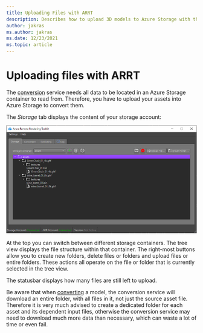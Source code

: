 ```yaml
---
title: Uploading Files with ARRT
description: Describes how to upload 3D models to Azure Storage with the Azure Remote Rendering Toolkit
author: jakras
ms.author: jakras
ms.date: 12/23/2021
ms.topic: article
---
```


# Uploading files with ARRT

The [conversion](conversion.md) service needs all data to be located in an Azure Storage container to read from. Therefore, you have to upload your assets into Azure Storage to convert them.

The *Storage* tab displays the content of your storage account:

![Azure Storage account file listing](media/storage.png)

At the top you can switch between different storage containers. The tree view displays the file structure within that container. The right-most buttons allow you to create new folders, delete files or folders and upload files or entire folders. These actions all operate on the file or folder that is currently selected in the tree view.

The statusbar displays how many files are still left to upload.

Be aware that when [converting](conversion.md) a model, the conversion service will download an entire folder, with all files in it, not just the source asset file. Therefore it is very much advised to create a dedicated folder for each asset and its dependent input files, otherwise the conversion service may need to download much more data than necessary, which can waste a lot of time or even fail.
